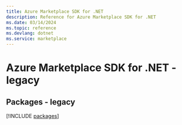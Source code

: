 ```yaml
---
title: Azure Marketplace SDK for .NET
description: Reference for Azure Marketplace SDK for .NET
ms.date: 03/14/2024
ms.topic: reference
ms.devlang: dotnet
ms.service: marketplace
---
```

# Azure Marketplace SDK for .NET - legacy
## Packages - legacy
[!INCLUDE [packages](marketplace-index.md)]